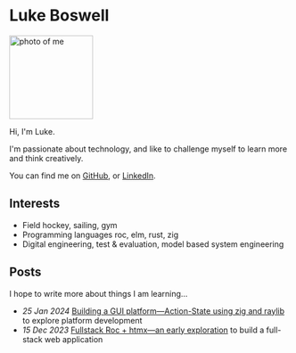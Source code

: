 
# Luke Boswell

<img src="/photo.jpeg" alt="photo of me" width="150px">

Hi, I'm Luke. 

I'm passionate about technology, and like to challenge myself to learn more and think creatively.

You can find me on [GitHub](https://github.com/lukewilliamboswell), or [LinkedIn](https://www.linkedin.com/in/lukewilliamboswell/).

## Interests

- Field hockey, sailing, gym
- Programming languages roc, elm, rust, zig
- Digital engineering, test & evaluation, model based system engineering  

## Posts

I hope to write more about things I am learning...

- *25 Jan 2024* [Building a GUI platform—Action-State using zig and raylib](/roc-ray-experiment) to explore platform development 
- *15 Dec 2023* [Fullstack Roc + htmx—an early exploration](/roc-htmx-demo) to build a full-stack web application
